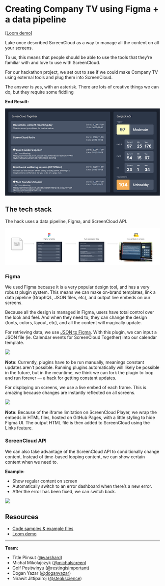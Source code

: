 # Creating Company TV using Figma + a data pipeline

[[Loom demo](https://www.loom.com/share/c18dfc9e58bc4162a058e21509b9fece)]

Luke once described ScreenCloud as a way to manage all the content on all your screens.

To us, this means that people should be able to use the tools that they’re familiar with and love to use with ScreenCloud.

For our hackathon project, we set out to see if we could make Company TV using external tools and plug them into ScreenCloud.

The answer is yes, with an asterisk. There are lots of creative things we can do, but they require some fiddling

**End Result:**

![](assets/screen.png)

## The tech stack

The hack uses a data pipeline, Figma, and ScreenCloud API.

![](assets/flowchart.jpg)

### Figma

We used Figma because it is a very popular design tool, and has a very robust plugin system. This means we can make on-brand templates, link a data pipeline (GraphQL, JSON files, etc), and output live embeds on our screens.

Because all the design is managed in Figma, users have total control over the look and feel. And when they need to, they can change the design (fonts, colors, layout, etc), and all the content will magically update.

For retrieving data, we use [JSON to Figma](https://www.figma.com/community/plugin/789839703871161985/JSON-to-Figma). With this plugin, we can input a JSON file (ie. Calendar events for ScreenCloud Together) into our calendar template.

![](assets/json_populate.gif)

**Note:** Currently, plugins have to be run manually, meanings constant updates aren’t possible. Running plugins automatically will likely be possible in the future, but in the meantime, we think we can fork the plugin to loop and run forever — a hack for getting constant updates.

For displaying on screens, we use a live embed of each frame. This is amazing because changes are instantly reflected on all screens.

![](assets/live_embed.gif)

**Note:** Because of the iframe limitation on ScreenCloud Player, we wrap the embeds in HTML files, hosted on GitHub Pages, with a little styling to hide Figma UI. The output HTML file is then added to ScreenCloud using the Links feature.

### ScreenCloud API

We can also take advantage of the ScreenCloud API to conditionally change content. Instead of time-based looping content, we can show certain content when we need to.

**Example:** 
- Show regular content on screen
- Automatically switch to an error dashboard when there’s a new error. 
- After the error has been fixed, we can switch back.

![](assets/switch_links.gif)

## Resources
- [Code samples & example files](https://github.com/steakscience/screencloud-figma-hack/tree/main/resources)
- [Loom demo](https://www.loom.com/share/c18dfc9e58bc4162a058e21509b9fece)

***

**Team:**
- Title Plinsut ([@varshard](https://github.com/varshard))
- Michal Mikolajczyk ([@michalscreen](https://github.com/michalscreen))
- Golf Positwinyu ([@restingisimportant](https://github.com/restingisimportant))
- Dogan Yazar ([@doganyazar](https://github.com/doganyazar))
- Nirawit Jittipairoj ([@steakscience](https://github.com/steakscience))
